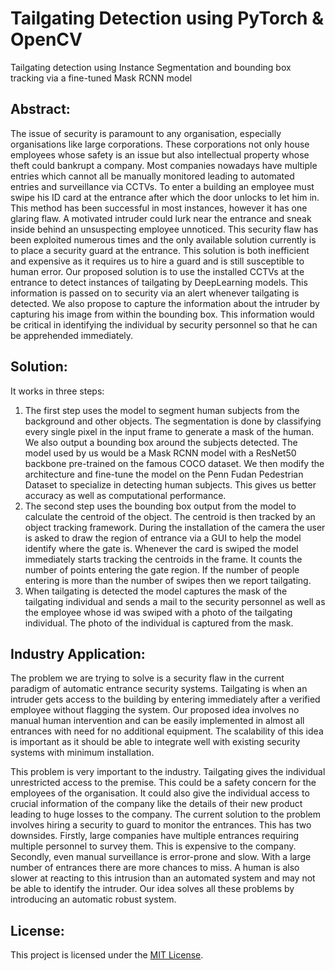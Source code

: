 # Tailgating Detection using PyTorch & OpenCV
Tailgating detection using Instance Segmentation and bounding box tracking via a fine-tuned Mask RCNN model

## Abstract:
The issue of security is paramount to any organisation, especially organisations like large corporations. These corporations not only house employees whose safety is an issue but also intellectual property whose theft could bankrupt a company. Most companies nowadays have multiple entries which cannot all be manually monitored leading to automated entries and surveillance via CCTVs. To enter a building an employee must swipe his ID card at the entrance after which the door unlocks to let him in. This method has been successful in most instances, however it has one glaring flaw. A motivated intruder could lurk near the entrance and sneak inside behind an unsuspecting employee unnoticed. This security flaw has been exploited numerous times and the only available solution currently is to place a security guard at the entrance. This solution is both inefficient and expensive as it requires us to hire a guard and is still susceptible to human error. Our proposed solution is to use the installed CCTVs at the entrance to detect instances of tailgating by DeepLearning models. This information is passed on to security via an alert whenever tailgating is detected. We also propose to capture the information about the intruder by capturing his image from within the bounding box. This information would be critical in identifying the individual by security personnel so that he can be apprehended immediately. 

## Solution:
It works in three steps:
1. The first step uses the model to segment human subjects from the background and other objects. The segmentation is done by classifying every single pixel in the input frame to generate a mask of the human. We also output a bounding box around the subjects detected. The model used by us would be a Mask RCNN model with a ResNet50 backbone pre-trained on the famous COCO dataset. We then modify the architecture and fine-tune the model on the Penn Fudan Pedestrian Dataset to specialize in detecting human subjects. This gives us better accuracy as well as computational performance.
2. The second step uses the bounding box output from the model to calculate the centroid of the object. The centroid is then tracked by an object tracking framework. During the installation of the camera the user is asked to draw the region of entrance via a GUI to help the model identify where the gate is. Whenever the card is swiped the model immediately starts tracking the centroids in the frame. It counts the number of points entering the gate region. If the number of people entering is more than the number of swipes then we report tailgating.
3. When tailgating is detected the model captures the mask of the tailgating individual and sends a mail to the security personnel as well as the employee whose id was swiped with a photo of the tailgating individual. The photo of the individual is captured from the mask.

## Industry Application:

The problem we are trying to solve is a security flaw in the current paradigm of automatic entrance security systems. Tailgating is when an intruder gets access to the building by entering immediately after a verified employee without flagging the system. Our proposed idea involves no manual human intervention and can be easily implemented in almost all entrances with need for no additional equipment. The scalability of this idea is important as it should be able to integrate well with existing security systems with minimum installation.

This problem is very important to the industry. Tailgating gives the individual unrestricted access to the premise. This could be a safety concern for the employees of the organisation. It could also give the individual access to crucial information of the company like the details of their new product leading to huge losses to the company. The current solution to the problem involves hiring a security to guard to monitor the entrances. This has two downsides. Firstly, large companies have multiple entrances requiring multiple personnel to survey them. This is expensive to the company. Secondly, even manual surveillance is error-prone and slow. With a large number of entrances there are more chances to miss. A human is also slower at reacting to this intrusion than an automated system and may not be able to identify the intruder. Our idea solves all these problems by introducing an automatic robust system.

## License:

This project is licensed under the [MIT License](LICENSE).
